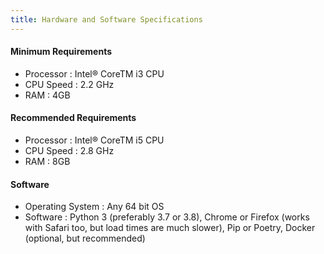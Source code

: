 ```yaml
---
title: Hardware and Software Specifications
---
```


#### Minimum Requirements

- Processor : Intel® CoreTM i3 CPU
- CPU Speed : 2.2 GHz
- RAM : 4GB

#### Recommended Requirements

- Processor : Intel® CoreTM i5 CPU
- CPU Speed : 2.8 GHz
- RAM : 8GB

#### Software

- Operating System : Any 64 bit OS
- Software : Python 3 (preferably 3.7 or 3.8), Chrome or Firefox (works with Safari too, but load times are much slower), Pip or Poetry, Docker (optional, but recommended)